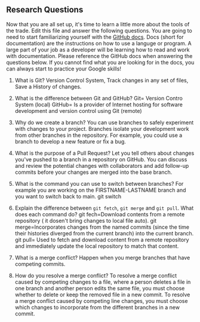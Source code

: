 ## Research Questions 

Now that you are all set up, it's time to learn a little more about the tools of the trade. Edit this file and answer the following questions. You are going to need to start familiarizing yourself with the [GitHub docs](https://docs.github.com/en). Docs (short for documentation) are the instructions on how to use a languge or program. A large part of your job as a developer will be learning how to read and work with documentation. Please reference the GitHub docs when answering the questions below. If you cannot find what you are looking for in the docs, you can always start to practice your Google skills!

1. What is Git?
   Version Control System, Track changes in any set of files, Save a History of changes.

2. What is the difference between Git and GitHub?
   Git= Version Contro System (local) GitHub= Is a provider of Internet hosting for software development and version control using Git (remote)

3. Why do we create a branch?
   You can use branches to safely experiment with changes to your project. Branches isolate your development work from other branches in the repository. For example, you could use a branch to develop a new feature or fix a bug.

4. What is the purpose of a Pull Request?
   Let you tell others about changes you've pushed to a branch in a repository on GitHub.
   You can discuss and review the potential changes with collaborators and add follow-up commits before your changes are merged into the base branch.

5. What is the command you can use to switch between branches? For example you are working on the FIRSTNAME-LASTNAME branch and you want to switch back to main.
   git switch

6. Explain the difference between `git fetch`, `git merge` and `git pull`. What does each command do?
   git fech=Download contents from a remote repository ( it dosen't bring changes to local file auto).
   git merge=Incorporates changes from the named commits (since the time their histories diverged from the current branch) into the current branch.
   git pull= Used to fetch and download content from a remote repository and immediately update the local repository to match that content.

7. What is a merge conflict?
   Happen when you merge branches that have competing commits.

8. How do you resolve a merge conflict?
   To resolve a merge conflict caused by competing changes to a file, where a person deletes a file in one branch and another person edits the same file, you must choose whether to delete or keep the removed file in a new commit.
   To resolve a merge conflict caused by competing line changes, you must choose which changes to incorporate from the different branches in a new commit.

